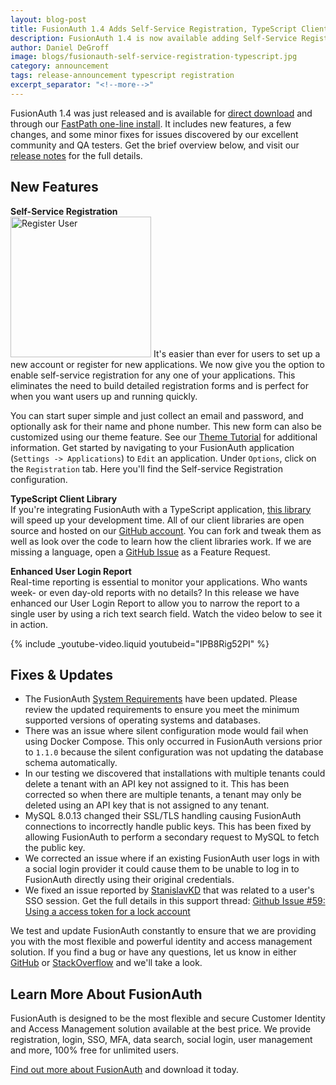 ```yaml
---
layout: blog-post
title: FusionAuth 1.4 Adds Self-Service Registration, TypeScript Client Library & More
description: FusionAuth 1.4 is now available adding Self-Service Registration, Typescript Client Library and more.
author: Daniel DeGroff
image: blogs/fusionauth-self-service-registration-typescript.jpg
category: announcement
tags: release-announcement typescript registration
excerpt_separator: "<!--more-->"
---
```


FusionAuth 1.4 was just released and is available for [direct download](/download) and through our [FastPath one-line install](/). It includes new features, a few changes, and some minor fixes for issues discovered by our excellent community and QA testers. Get the brief overview below, and visit our [release notes](/docs/v1/tech/archive/release-notes#version-1-4-0) for the full details.

<!--more-->

## New Features


**Self-Service Registration**<br>
<img src="/assets/img/blogs/register-form.png" alt="Register User" class="float-right mb-3 ml-3" style="width: 225px;"/>
It's easier than ever for users to set up a new account or register for new applications. We now give you the option to enable self-service registration for any one of your applications. This eliminates the need to build detailed registration forms and is perfect for when you want users up and running quickly.

You can start super simple and just collect an email and password, and optionally ask for their name and phone number. This new form can also be customized using our theme feature. See our [Theme Tutorial](/docs/v1/tech/themes/) for additional information. Get started by navigating to your FusionAuth application (`Settings -> Applications`) to `Edit` an application. Under `Options`, click on the `Registration` tab. Here you'll find the Self-service Registration configuration.



**TypeScript Client Library**<br>
If you're integrating FusionAuth with a TypeScript application, [this library](/docs/v1/tech/client-libraries/typescript) will speed up your development time. All of our client libraries are open source and hosted on our [GitHub account](https://github.com/FusionAuth "Jump to GitHub"). You can fork and tweak them as well as look over the code to learn how the client libraries work. If we are missing a language, open a [GitHub Issue](https://github.com/FusionAuth/fusionauth-issues/issues "Jump to GitHub") as a Feature Request.

**Enhanced User Login Report**<br>
Real-time reporting is essential to monitor your applications. Who wants week- or even day-old reports with no details? In this release we have enhanced our User Login Report to allow you to narrow the report to a single user by using a rich text search field. Watch the video below to see it in action.

<div class="d-flex justify-content-center mb-5 mt-1 youtube">
{% include _youtube-video.liquid youtubeid="IPB8Rig52PI" %}
</div>

## Fixes & Updates

- The FusionAuth [System Requirements](/docs/v1/tech/installation-guide/system-requirements) have been updated. Please review the updated requirements to ensure you meet the minimum supported versions of operating systems and databases.
- There was an issue where silent configuration mode would fail when using Docker Compose. This only occurred in FusionAuth versions prior to `1.1.0` because the silent configuration was not updating the database schema automatically.
- In our testing we discovered that installations with multiple tenants could delete a tenant with an API key not assigned to it. This has been corrected so when there are multiple tenants, a tenant may only be deleted using an API key that is not assigned to any tenant.
- MySQL 8.0.13 changed their SSL/TLS handling causing FusionAuth connections to incorrectly handle public keys. This has been fixed by allowing FusionAuth to perform a secondary request to MySQL to fetch the public key.
- We corrected an issue where if an existing FusionAuth user logs in with a social login provider it could cause them to be unable to log in to FusionAuth directly using their original credentials.
- We fixed an issue reported by [StanislavKD](https://github.com/StanislavKD) that was related to a user's SSO session. Get the full details in this support thread:  [Github Issue #59: Using a access token for a lock account](https://github.com/FusionAuth/fusionauth-issues/issues/59 "Jump to GitHub")

We test and update FusionAuth constantly to ensure that we are providing you with the most flexible and powerful identity and access management solution. If you find a bug or have any questions, let us know in either [GitHub](https://github.com/FusionAuth/fusionauth-issues "Jump to GitHub") or [StackOverflow](https://stackoverflow.com/questions/tagged/fusionauth "Jump to StackOverflow") and we'll take a look.

## Learn More About FusionAuth

FusionAuth is designed to be the most flexible and secure Customer Identity and Access Management solution available at the best price. We provide registration, login, SSO, MFA, data search, social login, user management and more, 100% free for unlimited users.

[Find out more about FusionAuth](/ "FusionAuth Home") and download it today.
